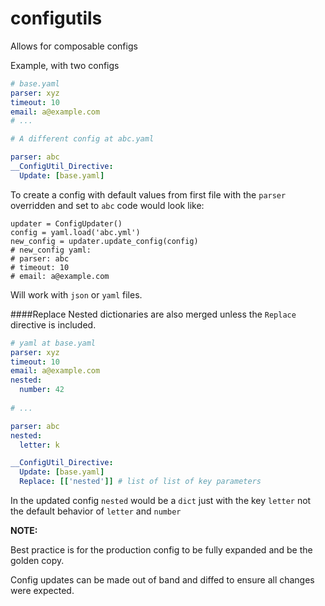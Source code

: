 # configutils

Allows for composable configs

Example, with two configs
```yaml
# base.yaml
parser: xyz
timeout: 10
email: a@example.com
# ... 

```

```yaml
# A different config at abc.yaml

parser: abc
__ConfigUtil_Directive:
  Update: [base.yaml] 
```

To create a config with default values from first file with the ```parser``` overridden and set to ```abc``` code would look like:
```
updater = ConfigUpdater()
config = yaml.load('abc.yml')
new_config = updater.update_config(config)
# new_config yaml:
# parser: abc
# timeout: 10
# email: a@example.com

```

Will work with `json` or `yaml` files.

####Replace
Nested dictionaries are also merged unless the `Replace` directive is included.

```yaml
# yaml at base.yaml
parser: xyz
timeout: 10
email: a@example.com
nested:
  number: 42
    
# ... 

```

```yaml
parser: abc
nested:
  letter: k

__ConfigUtil_Directive:
  Update: [base.yaml]
  Replace: [['nested']] # list of list of key parameters 
```

In the updated config `nested` would be a `dict` just with the key `letter` not the default behavior of `letter` and `number`

**NOTE:**

Best practice is for the production config to be fully expanded and be the golden copy.

Config updates can be made out of band and diffed to ensure all changes were expected.

